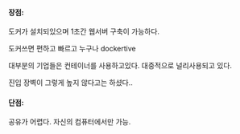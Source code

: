 

#### 장점:
도커가 설치되있으며 1초간 웹서버 구축이 가능하다. 

도커쓰면 편하고 빠르고 누구나 dockertive

대부분의 기업들은 컨테이너를 사용하고있다. 대중적으로 널리사용되고 있다.

진입 장벽이 그렇게 높지 않다고는 하셨다..

#### 단점:
공유가 어렵다. 자신의 컴퓨터에서만 가능. 
